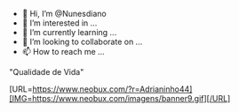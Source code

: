 - 👋 Hi, I’m @Nunesdiano
- 👀 I’m interested in ...
- 🌱 I’m currently learning ...
- 💞️ I’m looking to collaborate on ...
- 📫 How to reach me ...

<!---
Nunesdiano/Nunesdiano is a ✨ special ✨ repository because its `README.md` (this file) appears on your GitHub profile.
You can click the Preview link to take a look at your changes.
--->"Qualidade de Vida"
[URL=https://www.neobux.com/?r=Adrianinho44][IMG=https://www.neobux.com/imagens/banner9.gif][/URL]
